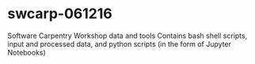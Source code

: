 # swcarp-061216
Software Carpentry Workshop data and tools
Contains bash shell scripts, input and processed data, and python scripts (in the form of Jupyter Notebooks)
